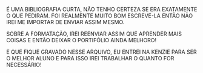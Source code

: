 É UMA BIBLIOGRAFIA CURTA, NÃO TENHO CERTEZA SE ERA EXATAMENTE O QUE PEDIRAM.
FOI REALMENTE MUITO BOM ESCREVE-LA ENTÃO NÃO IREI ME IMPORTAR DE ENVIAR ASSIM MESMO.

SOBRE A FORMATAÇÃO, IREI REENVIAR ASSIM QUE APRENDER MAIS COISAS E ENTÃO DEIXAR O PORTIFÓLIO AINDA MELHORO!

E QUE FIQUE GRAVADO NESSE ARQUIVO, EU ENTREI NA KENZIE PARA SER O MELHOR ALUNO E PARA ISSO IREI TRABALHAR O QUANTO FOR NECESSÁRIO!